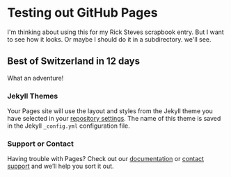 # Testing out GitHub Pages
I'm thinking about using this for my Rick Steves scrapbook entry. But I want to see how it looks.  Or maybe I should do it in a subdirectory. we'll see. 
## Best of Switzerland in 12 days
What an adventure!

### Jekyll Themes

Your Pages site will use the layout and styles from the Jekyll theme you have selected in your [repository settings](https://github.com/randomskaggs/randomskaggs.github.io/settings). The name of this theme is saved in the Jekyll `_config.yml` configuration file.

### Support or Contact

Having trouble with Pages? Check out our [documentation](https://help.github.com/categories/github-pages-basics/) or [contact support](https://github.com/contact) and we’ll help you sort it out.
